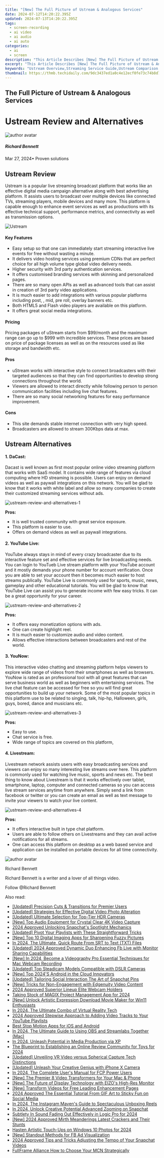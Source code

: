 ```yaml
---
title: "[New] The Full Picture of Ustream & Analogous Services"
date: 2024-07-12T14:20:22.395Z
updated: 2024-07-13T14:20:22.395Z
tags: 
  - screen-recording
  - ai video
  - ai audio
  - ai auto
categories: 
  - ai
  - screen
description: "This Article Describes [New] The Full Picture of Ustream & Analogous Services"
excerpt: "This Article Describes [New] The Full Picture of Ustream & Analogous Services"
keywords: "Ustream Overview,Streaming Service Guide,Ustream Comparison,VideoStream Analysis,Broadcast Platforms Insight,Digital Media Services,Analogue vs Online Streaming"
thumbnail: https://thmb.techidaily.com/9dc3437ed1a0c4e12ecf0fe73c74b8d72b51654a1b0d3ea6af6735c5a10c75f4.jpg
---
```


## The Full Picture of Ustream & Analogous Services

# Ustream Review and Alternatives

![author avatar](https://images.wondershare.com/filmora/article-images/richard-bennett.jpg)

##### Richard Bennett

 Mar 27, 2024• Proven solutions

## Ustream Review

 Ustream is a popular live streaming broadcast platform that works like an effective digital media campaign alternative along with best advertising platform. It assists users to broadcast over multiple devices like connected TVs, streaming players, mobile devices and many more. This platform is capable enough to enhance event services as well as productions with its effective technical support, performance metrics, and connectivity as well as transmission options.

![Ustream](https://images.wondershare.com/filmora/article-images/ustream.jpg)

#### Key Features

* Easy setup so that one can immediately start streaming interactive live events for free without wasting a minute.
* It delivers video hosting services using premium CDNs that are perfect choice for all high volume type global video delivery needs.
* Higher security with 3rd party authentication services.
* It offers customised branding services with skinning and personalized pages.
* There are so many open APIs as well as advanced tools that can assist in creation of 3rd party video applications.
* It is much easier to add integrations with various popular platforms including post, , mid, pre roll, overlay banners etc.
* Both HTML5 and Flash video players are available on this platform.
* It offers great social media integrations.

#### Pricing

 Pricing packages of uStream starts from $99/month and the maximum range can go up to $999 with incredible services. These prices are based on price of package licenses as well as on the resources used as like storage and bandwidth etc.

#### Pros

* uStream works with interactive style to connect broadcasters with their targeted audiences so that they can find opportunities to develop strong connections throughout the world.
* Viewers are allowed to interact directly while following person to person communication facilities including live chat features.
* There are so many social networking features for easy performance improvement.

#### Cons

* This site demands stable internet connection with very high speed.
* Broadcasters are allowed to stream 300Kbps data at max.

## Ustream Alternatives

#### 1. DaCast:

 Dacast is well known as first most popular online video streaming platform that works with SaaS model. It contains wide range of features via cloud computing where HD streaming is possible. Users can enjoy on demand videos as well as paywall integrations on this network. You will be glad to know that it works with white label and allow so many companies to create their customized streaming services without ads.

![ustream-review-and-alternatives-1](https://images.wondershare.com/filmora/article-images/ustream-review-and-alternatives-1.jpg)

**Pros:**

* It is well trusted community with great service exposure.
* This platform is easier to use.
* Offers on demand videos as well as paywall integrations.

#### 2. YouTube Live:

 YouTube always stays in mind of every crazy broadcaster due to its interactive feature set and effective services for live broadcasting needs. You can login to YouTueb Live stream platform with your YouTube account and it mostly demands your phone number for account verification. Once you are able to set your account then it becomes much easier to host streams publically. YouTube Live is commonly used for sports, music, news, gameplay and other educational tutorials. You will be glad to know that YouTube Live can assist you to generate income with few easy tricks. It can be a great opportunity for your career.

![ustream-review-and-alternatives-2](https://images.wondershare.com/filmora/article-images/ustream-review-and-alternatives-2.jpg)

**Pros:**

* It offers easy monetization options with ads.
* One can create highlight reel.
* It is much easier to customize audio and video content.
* Allows effective interactions between broadcasters and rest of the world.

#### 3. YouNow:

 This interactive video chatting and streaming platform helps viewers to explore wide range of videos from their smartphones as well as browsers. YouNow is rated as an professional tool with all great features that can serve business world as well as beginners with entertaining services. The live chat feature can be accessed for free so you will find great opportunities to build up your network. Some of the most popular topics in this platform use to be related to singing, talk, hip-hp, Halloween, girls, guys, bored, dance and musicians etc.

![ustream-review-and-alternatives-3](https://images.wondershare.com/filmora/article-images/ustream-review-and-alternatives-3.jpg)

**Pros:**

* Easy to use.
* Chat service is free.
* Wide range of topics are covered on this platform,

#### 4. Livestream:

 Livestream network assists users with easy broadcasting services and viewers can enjoy so many interesting live streams over here. This platform is commonly used for watching live music, sports and news etc. The best thing to know about Livestream is that it works effectively over tablet, smartphone, laptop, computer and connected cameras so you can access live stream services anytime from anywhere. Simply send a link from facebook or twitter or you can create an email as well as text message to invite your viewers to watch your live content.

![ustream-review-and-alternatives-4](https://images.wondershare.com/filmora/article-images/ustream-review-and-alternatives-4.jpg)

**Pros:**

* It offers interactive built in type chat platform.
* Users are able to follow others on Livestreams and they can avail active notifications for all streams.
* One can access this platform on desktop as a web based service and application can be installed on portable devices for all time connectivity.

![author avatar](https://images.wondershare.com/filmora/article-images/richard-bennett.jpg)

Richard Bennett

Richard Bennett is a writer and a lover of all things video.

Follow @Richard Bennett



<ins class="adsbygoogle"
     style="display:block"
     data-ad-format="autorelaxed"
     data-ad-client="ca-pub-7571918770474297"
     data-ad-slot="1223367746"></ins>

<ins class="adsbygoogle"
     style="display:block"
     data-ad-format="autorelaxed"
     data-ad-client="ca-pub-7571918770474297"
     data-ad-slot="1223367746"></ins>



<ins class="adsbygoogle"
     style="display:block"
     data-ad-client="ca-pub-7571918770474297"
     data-ad-slot="8358498916"
     data-ad-format="auto"
     data-full-width-responsive="true"></ins>






<span class="atpl-alsoreadstyle">Also read:</span>
<div><ul>
<li><a href="https://some-tips.techidaily.com/updated-precision-cuts-and-transitions-for-premier-users/"><u>[Updated] Precision Cuts & Transitions for Premier Users</u></a></li>
<li><a href="https://some-tips.techidaily.com/updated-strategies-for-effective-digital-video-photo-alteration/"><u>[Updated] Strategies for Effective Digital Video Photo Alteration</u></a></li>
<li><a href="https://some-tips.techidaily.com/updated-ultimate-selection-for-top-tier-hdr-cameras/"><u>[Updated] Ultimate Selection for Top-Tier HDR Cameras</u></a></li>
<li><a href="https://some-tips.techidaily.com/new-top-audio-equipment-for-crystal-clear-4k-video-capture/"><u>[New] Top Audio Equipment for Crystal Clear 4K Video Capture</u></a></li>
<li><a href="https://some-tips.techidaily.com/2024-approved-unlocking-snapchats-spotlight-mechanics/"><u>2024 Approved  Unlocking Snapchat's Spotlight Mechanics</u></a></li>
<li><a href="https://facebook-video-footage.techidaily.com/updated-pivot-your-playlists-with-these-straightforward-tricks/"><u>[Updated] Pivot Your Playlists with These Straightforward Tricks</u></a></li>
<li><a href="https://some-tips.techidaily.com/new-top-10-digital-imaging-apps-for-sharpening-fuzzy-pictures/"><u>[New] Top 10 Digital Imaging Apps for Sharpening Fuzzy Pictures</u></a></li>
<li><a href="https://some-tips.techidaily.com/in-2024-the-ultimate-quick-route-from-srt-to-text-txt-files/"><u>In 2024, The Ultimate, Quick Route From SRT to Text (TXT) Files</u></a></li>
<li><a href="https://facebook-clips.techidaily.com/updated-2024-approved-dynamic-duo-enhancing-fb-live-with-monitor-sharing-capabilities/"><u>[Updated] 2024 Approved  Dynamic Duo  Enhancing Fb Live with Monitor Sharing Capabilities</u></a></li>
<li><a href="https://screen-mirroring-recording.techidaily.com/new-in-2024-become-a-videography-pro-essential-techniques-for-mac-webcam-recording/"><u>[New] In 2024, Become a Videography Pro  Essential Techniques for Mac Webcam Recording</u></a></li>
<li><a href="https://some-tips.techidaily.com/updated-top-steadicam-models-compatible-with-dslr-cameras/"><u>[Updated] Top Steadicam Models Compatible with DSLR Cameras</u></a></li>
<li><a href="https://some-tips.techidaily.com/new-top-2024s-android-in-the-cloud-innovators/"><u>[New] Top 2024'S Android in the Cloud Innovators</u></a></li>
<li><a href="https://snapchat-videos.techidaily.com/updated-tailoring-social-interaction-the-art-of-snapchat-pins/"><u>[Updated] Tailoring Social Interaction  The Art of Snapchat Pins</u></a></li>
<li><a href="https://some-tips.techidaily.com/new-tricks-for-non-engagement-with-edgenuity-video-content/"><u>[New] Tricks for Non-Engagement with Edgenuity Video Content</u></a></li>
<li><a href="https://some-tips.techidaily.com/2024-approved-superior-lineup-elite-webcam-holders/"><u>2024 Approved  Superior Lineup  Elite Webcam Holders</u></a></li>
<li><a href="https://some-tips.techidaily.com/taking-stock-of-magix-project-management-app-for-2024/"><u>Taking Stock of MAGIX Project Management App for 2024</u></a></li>
<li><a href="https://some-tips.techidaily.com/new-unlock-artistic-expression-download-movie-maker-for-win11-enthusiasts/"><u>[New] Unlock Artistic Expression  Download Movie Maker for Win11 Enthusiasts</u></a></li>
<li><a href="https://some-tips.techidaily.com/in-2024-the-ultimate-combo-of-virtual-reality-tech/"><u>In 2024, The Ultimate Combo of Virtual Reality Tech</u></a></li>
<li><a href="https://extra-support.techidaily.com/2024-approved-stepwise-approach-to-adding-video-tracks-to-your-youtube-playlists/"><u>2024 Approved  Stepwise Approach to Adding Video Tracks to Your YouTube Playlists</u></a></li>
<li><a href="https://ai-vdieo-software.techidaily.com/best-stop-motion-apps-for-ios-and-android/"><u>Best Stop Motion Apps for iOS and Android</u></a></li>
<li><a href="https://some-tips.techidaily.com/in-2024-the-ultimate-guide-to-using-obs-and-streamlabs-together-mac/"><u>In 2024, The Ultimate Guide to Using OBS and Streamlabs Together (Mac)</u></a></li>
<li><a href="https://some-tips.techidaily.com/in-2024-unleash-potential-in-media-production-via-xp/"><u>In 2024, Unleash Potential in Media Production via XP</u></a></li>
<li><a href="https://some-tips.techidaily.com/the-blueprint-to-establishing-an-online-review-community-for-toys-for-2024/"><u>The Blueprint to Establishing an Online Review Community for Toys for 2024</u></a></li>
<li><a href="https://some-tips.techidaily.com/updated-unveiling-vr-video-versus-spherical-capture-tech-distinctions/"><u>[Updated] Unveiling VR Video versus Spherical Capture Tech Distinctions</u></a></li>
<li><a href="https://some-tips.techidaily.com/updated-unleash-your-creative-genius-with-iphone-x-camera/"><u>[Updated] Unleash Your Creative Genius with iPhone X Camera</u></a></li>
<li><a href="https://some-tips.techidaily.com/in-2024-the-complete-users-manual-for-fcp-power-users/"><u>In 2024, The Complete User's Manual for FCP Power Users</u></a></li>
<li><a href="https://some-tips.techidaily.com/new-the-premier-8-video-transformers-for-your-mac-and-phone/"><u>[New] The Premier 8 Video Transformers for Your Mac & Phone</u></a></li>
<li><a href="https://some-tips.techidaily.com/new-the-future-of-display-technology-with-eizos-high-res-monitor/"><u>[New] The Future of Display Technology with EIZO's High-Res Monitor</u></a></li>
<li><a href="https://some-tips.techidaily.com/new-transform-videos-for-free-leading-enhancement-pages/"><u>[New] Transform Videos for Free  Leading Enhancement Pages</u></a></li>
<li><a href="https://some-tips.techidaily.com/2024-approved-the-essential-tutorial-from-gif-art-to-sticky-fun-on-social-media/"><u>2024 Approved  The Essential Tutorial  From GIF Art to Sticky Fun on Social Media</u></a></li>
<li><a href="https://some-tips.techidaily.com/in-2024-the-instagram-mavens-guide-to-spectaculous-unboxing-reels/"><u>In 2024, The Instagram Maven's Guide to Spectaculous Unboxing Reels</u></a></li>
<li><a href="https://some-tips.techidaily.com/in-2024-unlock-creative-potential-advanced-zooming-on-snapchat/"><u>In 2024, Unlock Creative Potential  Advanced Zooming on Snapchat</u></a></li>
<li><a href="https://some-tips.techidaily.com/subtlety-in-sound-fading-out-effectively-in-logic-pro-for-2024/"><u>Subtlety In Sound  Fading Out Effectively in Logic Pro for 2024</u></a></li>
<li><a href="https://tiktok-videos.techidaily.com/new-2024-approved-mirth-meanderings-latest-crackers-and-their-stunts/"><u>[New] 2024 Approved  Mirth Meanderings  Latest Crackers and Their Stunts</u></a></li>
<li><a href="https://some-techniques.techidaily.com/hasten-artistic-touch-ups-on-windows-10-photos-for-2024/"><u>Hasten Artistic Touch-Ups on Windows 10 Photos for 2024</u></a></li>
<li><a href="https://facebook-video-recording.techidaily.com/new-standout-methods-for-fb-ad-visualization/"><u>[New] Standout Methods for FB Ad Visualization</u></a></li>
<li><a href="https://some-tips.techidaily.com/2024-approved-tips-and-tricks-adjusting-the-tempo-of-your-snapchat-videos/"><u>2024 Approved  Tips and Tricks  Adjusting the Tempo of Your Snapchat Videos</u></a></li>
<li><a href="https://youtube-videos.techidaily.com/fullframe-alliance-how-to-choose-your-mcn-strategically/"><u>FullFrame Alliance  How to Choose Your MCN Strategically</u></a></li>
</ul></div>
